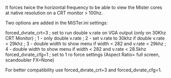 
It forces twice the horizontal frequency to be able to view the Mister cores at native resolution on a CRT monitor > 100hz.

Two options are added in the MiSTer.ini settings: 

forced_dvrate_crt=3    ; set to run double v.rate on VGA output (only on 30Khz CRT Monitor)
                       ; 1 - only double v.rate
                       ; 2 - set v.rate to 30khz if double v.rate < 29khz
                       ; 3 - double width to show menu if width < 282 and v.rate < 29khz
                       ; 4 - double width to show menu if width < 282 and v.rate < 28.5khz
forced_dvrate_cfg=1    ; set to 1 ro force settings (Aspect Ratio= full screen, scandoubler FX=None)

For better compatibility use forced_dvrate_crt=3 and forced_dvrate_cfg=1.